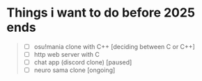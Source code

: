 # Things i want to do before 2025 ends
>
> - [ ] osu!mania clone with C++ [deciding between C or C++]
> - [ ] http web server with C
> - [ ] chat app (discord clone) [paused]
> - [ ] neuro sama clone [ongoing]
